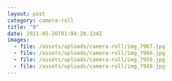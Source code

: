 ```yaml
---
layout: post
category: camera-roll
title: "9"
date: 2021-05-26T01:04:20.134Z
images:
  - file: /assets/uploads/camera-roll/img_7967.jpg
  - file: /assets/uploads/camera-roll/img_7966.jpg
  - file: /assets/uploads/camera-roll/img_7959.jpg
  - file: /assets/uploads/camera-roll/img_7949.jpg
---
```

